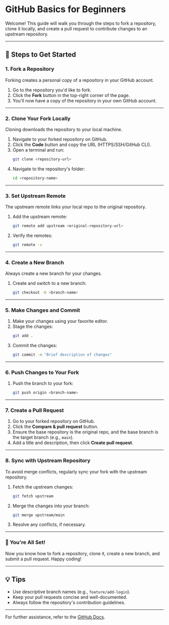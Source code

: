 # GitHub Basics for Beginners

Welcome! This guide will walk you through the steps to fork a repository, clone it locally, and create a pull request to contribute changes to an upstream repository.

---

## 🚀 Steps to Get Started

### 1. Fork a Repository
Forking creates a personal copy of a repository in your GitHub account.  
1. Go to the repository you'd like to fork.  
2. Click the **Fork** button in the top-right corner of the page.  
3. You'll now have a copy of the repository in your own GitHub account.

---

### 2. Clone Your Fork Locally
Cloning downloads the repository to your local machine.  
1. Navigate to your forked repository on GitHub.  
2. Click the **Code** button and copy the URL (HTTPS/SSH/GitHub CLI).  
3. Open a terminal and run:  
   ```bash
   git clone <repository-url>
   ```  
4. Navigate to the repository's folder:  
   ```bash
   cd <repository-name>
   ```  

---

### 3. Set Upstream Remote
The upstream remote links your local repo to the original repository.  
1. Add the upstream remote:  
   ```bash
   git remote add upstream <original-repository-url>
   ```  
2. Verify the remotes:  
   ```bash
   git remote -v
   ```  

---

### 4. Create a New Branch
Always create a new branch for your changes.  
1. Create and switch to a new branch:  
   ```bash
   git checkout -b <branch-name>
   ```  

---

### 5. Make Changes and Commit
1. Make your changes using your favorite editor.  
2. Stage the changes:  
   ```bash
   git add .
   ```  
3. Commit the changes:  
   ```bash
   git commit -m "Brief description of changes"
   ```  

---

### 6. Push Changes to Your Fork
1. Push the branch to your fork:  
   ```bash
   git push origin <branch-name>
   ```  

---

### 7. Create a Pull Request
1. Go to your forked repository on GitHub.  
2. Click the **Compare & pull request** button.  
3. Ensure the base repository is the original repo, and the base branch is the target branch (e.g., `main`).  
4. Add a title and description, then click **Create pull request**.

---

### 8. Sync with Upstream Repository
To avoid merge conflicts, regularly sync your fork with the upstream repository.  
1. Fetch the upstream changes:  
   ```bash
   git fetch upstream
   ```  
2. Merge the changes into your branch:  
   ```bash
   git merge upstream/main
   ```  
3. Resolve any conflicts, if necessary.

---

### 🎉 You're All Set!
Now you know how to fork a repository, clone it, create a new branch, and submit a pull request. Happy coding!  

---

## 💡 Tips
- Use descriptive branch names (e.g., `feature/add-login`).  
- Keep your pull requests concise and well-documented.  
- Always follow the repository's contribution guidelines.  

---

For further assistance, refer to the [GitHub Docs](https://docs.github.com).

